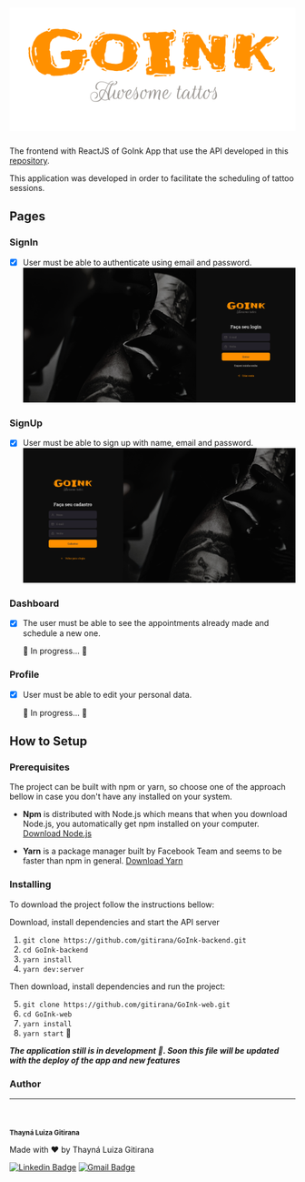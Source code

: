 <h1 align="center">
<img src="https://raw.githubusercontent.com/gitirana/GoInk-web/main/src/assets/logo.svg" alt="goink" />
</h1>

The frontend with ReactJS of GoInk App that use the API developed in this [repository](https://github.com/gitirana/GoInk-backend).

This application was developed in order to facilitate the scheduling of tattoo sessions.

## Pages

### SignIn

- [x] User must be able to authenticate using email and password.
![](https://raw.githubusercontent.com/gitirana/GoInk-web/main/src/assets/screenshots/signIn.png)

### SignUp

- [x] User must be able to sign up with name, email and password.
![](https://raw.githubusercontent.com/gitirana/GoInk-web/main/src/assets/screenshots/signUp.png)

### Dashboard

- [x] The user must be able to see the appointments already made and schedule a new one.

  🚧 In progress... 🚧

### Profile

- [x] User must be able to edit your personal data.

  🚧 In progress... 🚧
  
  
## How to Setup

### Prerequisites

The project can be built with npm or yarn, so choose one of the approach bellow in case you don't have any installed on your system.

* **Npm** is distributed with Node.js which means that when you download Node.js, you automatically get npm installed on your computer. [Download Node.js](https://nodejs.org/en/download/)

* **Yarn** is a package manager built by Facebook Team and seems to be faster than npm in general.  [Download Yarn](https://yarnpkg.com/en/docs/install)

### Installing

To download the project follow the instructions bellow:

Download, install dependencies and start the API server


1. `git clone https://github.com/gitirana/GoInk-backend.git`
2. `cd GoInk-backend`
3. `yarn install`
4. `yarn dev:server`


Then download, install dependencies and run the project:


5. `git clone https://github.com/gitirana/GoInk-web.git`
6. `cd GoInk-web`
7. `yarn install`
8. `yarn start` 🥳

***The application still is in development 🚧. Soon this file will be updated with the deploy of the app and new features***

### Author
---

<img style="border-radius: 50%;" src="https://avatars3.githubusercontent.com/u/61708182?s=460&u=e3d31df35b1e4e8095aa2538a17a872e7e85bc6b&v=4" width="80px;" alt="" />

<sub><b>Thayná Luiza Gitirana</b></sub>

Made with ❤️ by Thayná Luiza Gitirana

[![Linkedin Badge](https://img.shields.io/badge/-@gitirana-blue?style=flat-square&logo=Linkedin&logoColor=white&link=https://www.linkedin.com/in/gitirana/)](https://www.linkedin.com/in/gitirana/) [![Gmail Badge](https://img.shields.io/badge/-thaynalgc@gmail.com-c14438?style=flat-square&logo=Gmail&logoColor=white&link=mailto:thaynalgc@gmail.com)](mailto:thaynalgc@gmail.com)
